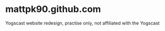 mattpk90.github.com
===================

Yogscast website redesign, practise only, not affiliated with the Yogscast